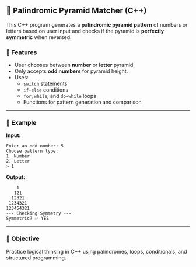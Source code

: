 
## 🧠 Palindromic Pyramid Matcher (C++)

This C++ program generates a **palindromic pyramid pattern** of numbers or letters based on user input and checks if the pyramid is **perfectly symmetric** when reversed.

### 📌 Features
- User chooses between **number** or **letter** pyramid.
- Only accepts **odd numbers** for pyramid height.
- Uses:
  - `switch` statements
  - `if-else` conditions
  - `for`, `while`, and `do-while` loops
  - Functions for pattern generation and comparison

---

### 🧾 Example

**Input:**
```
Enter an odd number: 5  
Choose pattern type:  
1. Number  
2. Letter  
> 1
```

**Output:**
```
    1  
   121  
  12321  
 1234321  
123454321  
--- Checking Symmetry ---  
Symmetric? ✅ YES
```

---

### 🎯 Objective
Practice logical thinking in C++ using palindromes, loops, conditionals, and structured programming.


